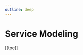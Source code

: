 ```yaml
---
outline: deep
---
```


<script setup>
import Badge from '../components/Badge.vue'
import BlockQuote from '../components/BlockQuote.vue'
</script>

# Service Modeling

[[toc]]
